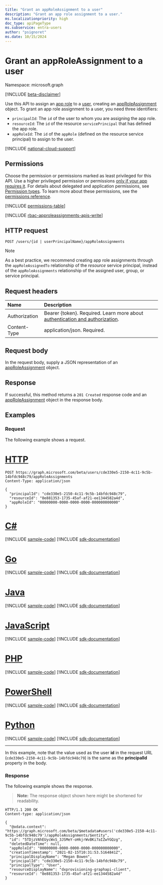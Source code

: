 ```yaml
---
title: "Grant an appRoleAssignment to a user"
description: "Grant an app role assignment to a user."
ms.localizationpriority: high
doc_type: apiPageType
ms.subservice: entra-users
author: "psignoret"
ms.date: 10/15/2024
---
```


# Grant an appRoleAssignment to a user

Namespace: microsoft.graph

[!INCLUDE [beta-disclaimer](../../includes/beta-disclaimer.md)]

Use this API to assign an [app role](../resources/approle.md) to a [user](../resources/user.md), creating an [appRoleAssignment](../resources/approleassignment.md) object. To grant an app role assignment to a user, you need three identifiers:

- `principalId`: The `id` of the user to whom you are assigning the app role.
- `resourceId`: The `id` of the resource `servicePrincipal` that has defined the app role.
- `appRoleId`: The `id` of the `appRole` (defined on the resource service principal) to assign to the user.

[!INCLUDE [national-cloud-support](../../includes/all-clouds.md)]

## Permissions

Choose the permission or permissions marked as least privileged for this API. Use a higher privileged permission or permissions [only if your app requires it](/graph/permissions-overview#best-practices-for-using-microsoft-graph-permissions). For details about delegated and application permissions, see [Permission types](/graph/permissions-overview#permission-types). To learn more about these permissions, see the [permissions reference](/graph/permissions-reference).

<!-- { "blockType": "permissions", "name": "user_post_approleassignments" } -->
[!INCLUDE [permissions-table](../includes/permissions/user-post-approleassignments-permissions.md)]

[!INCLUDE [rbac-approleassignments-apis-write](../includes/rbac-for-apis/rbac-approleassignments-apis-write.md)]

## HTTP request

<!-- { "blockType": "ignored" } -->
```http
POST /users/{id | userPrincipalName}/appRoleAssignments
```

> [!NOTE]
> As a best practice, we recommend creating app role assignments through the `appRoleAssignedTo` relationship of the _resource_ service principal, instead of the `appRoleAssignments` relationship of the assigned user, group, or service principal.

## Request headers

| Name       | Description|
|:-----------|:----------|
|Authorization|Bearer {token}. Required. Learn more about [authentication and authorization](/graph/auth/auth-concepts).|
| Content-Type | application/json. Required. |

## Request body

In the request body, supply a JSON representation of an [appRoleAssignment](../resources/approleassignment.md) object.

## Response

If successful, this method returns a `201 Created` response code and an [appRoleAssignment](../resources/approleassignment.md) object in the response body.

## Examples

### Request

The following example shows a request.


# [HTTP](#tab/http)
<!-- {
  "blockType": "request",
  "name": "user_create_approleassignment"
}-->

```http
POST https://graph.microsoft.com/beta/users/cde330e5-2150-4c11-9c5b-14bfdc948c79/appRoleAssignments
Content-Type: application/json

{
  "principalId": "cde330e5-2150-4c11-9c5b-14bfdc948c79",
  "resourceId": "8e881353-1735-45af-af21-ee1344582a4d",
  "appRoleId": "00000000-0000-0000-0000-000000000000"
}
```

# [C#](#tab/csharp)
[!INCLUDE [sample-code](../includes/snippets/csharp/user-create-approleassignment-csharp-snippets.md)]
[!INCLUDE [sdk-documentation](../includes/snippets/snippets-sdk-documentation-link.md)]

# [Go](#tab/go)
[!INCLUDE [sample-code](../includes/snippets/go/user-create-approleassignment-go-snippets.md)]
[!INCLUDE [sdk-documentation](../includes/snippets/snippets-sdk-documentation-link.md)]

# [Java](#tab/java)
[!INCLUDE [sample-code](../includes/snippets/java/user-create-approleassignment-java-snippets.md)]
[!INCLUDE [sdk-documentation](../includes/snippets/snippets-sdk-documentation-link.md)]

# [JavaScript](#tab/javascript)
[!INCLUDE [sample-code](../includes/snippets/javascript/user-create-approleassignment-javascript-snippets.md)]
[!INCLUDE [sdk-documentation](../includes/snippets/snippets-sdk-documentation-link.md)]

# [PHP](#tab/php)
[!INCLUDE [sample-code](../includes/snippets/php/user-create-approleassignment-php-snippets.md)]
[!INCLUDE [sdk-documentation](../includes/snippets/snippets-sdk-documentation-link.md)]

# [PowerShell](#tab/powershell)
[!INCLUDE [sample-code](../includes/snippets/powershell/user-create-approleassignment-powershell-snippets.md)]
[!INCLUDE [sdk-documentation](../includes/snippets/snippets-sdk-documentation-link.md)]

# [Python](#tab/python)
[!INCLUDE [sample-code](../includes/snippets/python/user-create-approleassignment-python-snippets.md)]
[!INCLUDE [sdk-documentation](../includes/snippets/snippets-sdk-documentation-link.md)]

---

In this example, note that the value used as the user **id** in the request URL (`cde330e5-2150-4c11-9c5b-14bfdc948c79`) is the same as the **principalId** property in the body.

### Response

The following example shows the response.

> **Note:** The response object shown here might be shortened for readability.

<!-- {
  "blockType": "response",
  "truncated": true,
  "@odata.type": "microsoft.graph.appRoleAssignment"
} -->

```http
HTTP/1.1 200 OK
Content-type: application/json

{
  "@odata.context": "https://graph.microsoft.com/beta/$metadata#users('cde330e5-2150-4c11-9c5b-14bfdc948c79')/appRoleAssignments/$entity",
  "id": "5TDjzVAhEUycWxS_3JSMeY-oHkjrWvBKi7aIZwYGQzg",
  "deletedDateTime": null,
  "appRoleId": "00000000-0000-0000-0000-000000000000",
  "creationTimestamp": "2021-02-15T10:31:53.5164841Z",
  "principalDisplayName": "Megan Bowen",
  "principalId": "cde330e5-2150-4c11-9c5b-14bfdc948c79",
  "principalType": "User",
  "resourceDisplayName": "dxprovisioning-graphapi-client",
  "resourceId": "8e881353-1735-45af-af21-ee1344582a4d"
}
```

<!-- uuid: 8fcb5dbc-d5aa-4681-8e31-b001d5168d79
2015-10-25 14:57:30 UTC -->
<!--
{
  "type": "#page.annotation",
  "description": "Create appRoleAssignment",
  "keywords": "",
  "section": "documentation",
  "tocPath": "",
  "suppressions": [
  ]
}
-->

